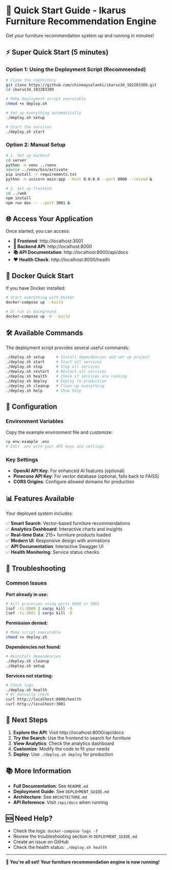# 🚀 Quick Start Guide - Ikarus Furniture Recommendation Engine

Get your furniture recommendation system up and running in minutes!

## ⚡ Super Quick Start (5 minutes)

### Option 1: Using the Deployment Script (Recommended)
```bash
# Clone the repository
git clone https://github.com/chinmaysolanki/ikarus3d_102203389.git
cd ikarus3d_102203389

# Make deployment script executable
chmod +x deploy.sh

# Set up everything automatically
./deploy.sh setup

# Start the services
./deploy.sh start
```

### Option 2: Manual Setup
```bash
# 1. Set up backend
cd server
python -m venv ../venv
source ../venv/bin/activate
pip install -r requirements.txt
python -m uvicorn main:app --host 0.0.0.0 --port 8000 --reload &

# 2. Set up frontend
cd ../web
npm install
npm run dev -- --port 3001 &
```

## 🌐 Access Your Application

Once started, you can access:

- **🎨 Frontend**: http://localhost:3001
- **🔧 Backend API**: http://localhost:8000
- **📚 API Documentation**: http://localhost:8000/api/docs
- **❤️ Health Check**: http://localhost:8000/health

## 🐳 Docker Quick Start

If you have Docker installed:

```bash
# Start everything with Docker
docker-compose up --build

# Or run in background
docker-compose up -d --build
```

## 🛠️ Available Commands

The deployment script provides several useful commands:

```bash
./deploy.sh setup     # Install dependencies and set up project
./deploy.sh start     # Start all services
./deploy.sh stop      # Stop all services
./deploy.sh restart   # Restart all services
./deploy.sh health    # Check if services are running
./deploy.sh deploy    # Deploy to production
./deploy.sh cleanup   # Clean up everything
./deploy.sh help      # Show help
```

## 🔧 Configuration

### Environment Variables
Copy the example environment file and customize:
```bash
cp env.example .env
# Edit .env with your API keys and settings
```

### Key Settings
- **OpenAI API Key**: For enhanced AI features (optional)
- **Pinecone API Key**: For vector database (optional, falls back to FAISS)
- **CORS Origins**: Configure allowed domains for production

## 📊 Features Available

Your deployed system includes:

✅ **Smart Search**: Vector-based furniture recommendations  
✅ **Analytics Dashboard**: Interactive charts and insights  
✅ **Real-time Data**: 215+ furniture products loaded  
✅ **Modern UI**: Responsive design with animations  
✅ **API Documentation**: Interactive Swagger UI  
✅ **Health Monitoring**: Service status checks  

## 🚨 Troubleshooting

### Common Issues

**Port already in use:**
```bash
# Kill processes using ports 8000 or 3001
lsof -ti:8000 | xargs kill -9
lsof -ti:3001 | xargs kill -9
```

**Permission denied:**
```bash
# Make script executable
chmod +x deploy.sh
```

**Dependencies not found:**
```bash
# Reinstall dependencies
./deploy.sh cleanup
./deploy.sh setup
```

**Services not starting:**
```bash
# Check logs
./deploy.sh health
# Or manually check
curl http://localhost:8000/health
curl http://localhost:3001
```

## 🎯 Next Steps

1. **Explore the API**: Visit http://localhost:8000/api/docs
2. **Try the Search**: Use the frontend to search for furniture
3. **View Analytics**: Check the analytics dashboard
4. **Customize**: Modify the code to fit your needs
5. **Deploy**: Use `./deploy.sh deploy` for production

## 📚 More Information

- **Full Documentation**: See `README.md`
- **Deployment Guide**: See `DEPLOYMENT_GUIDE.md`
- **Architecture**: See `ARCHITECTURE.md`
- **API Reference**: Visit `/api/docs` when running

## 🆘 Need Help?

- Check the logs: `docker-compose logs -f`
- Review the troubleshooting section in `DEPLOYMENT_GUIDE.md`
- Create an issue on GitHub
- Check the health status: `./deploy.sh health`

---

**🎉 You're all set! Your furniture recommendation engine is now running!**

